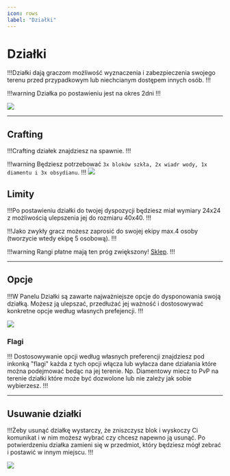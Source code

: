 ```yaml
---
icon: rows
label: "Działki"
---
```


# Działki

!!!Działki dają graczom możliwość wyznaczenia i zabezpieczenia swojego terenu
przed przypadkowym lub niechcianym dostępem innych osób. 
!!!

!!!warning
Działka po postawieniu jest na okres 2dni
!!!

![](https://i.imgur.com/TH3rniP.png)

---

## Crafting 

!!!Crafting działek znajdziesz na spawnie. 
!!!

!!!warning
Będziesz potrzebować `3x bloków szkła, 2x wiadr wody, 1x diamentu i 3x obsydianu`.
!!!
![](https://i.imgur.com/mzxV9Uh.png)

## Limity

!!!Po postawieniu działki do twojej dyspozycji będziesz miał wymiary 24x24 
z możliwością ulepszenia jej do rozmiaru 40x40.
!!!

!!!Jako zwykły gracz możesz zaprosić do swojej ekipy max.4 osoby (tworzycie wtedy ekipę 5 osobową).
!!!

!!!warning
Rangi płatne mają ten próg zwiększony! [Sklep](https://exotia.net/sklep).
!!!

---

## Opcje
!!!W Panelu Działki są zawarte najważniejsze opcje do dysponowania swoją działką. 
Możesz ją ulepszać, przedłużać jej ważność i dostosowywać konkretne opcje według własnych prefejencji.
!!!

![](https://i.imgur.com/siH4d3S.png)

### Flagi

!!!
Dostosowywanie opcji według własnych preferencji znajdziesz pod inkonką "flagi" każda z tych opcji
włącza lub wyłacza dane działania które można podejmować bedąc na jej terenie. Np. Diamentowy miecz 
to PvP na terenie działki które może być dozwolone lub nie zależy jak sobie wybierzesz.
!!!

---

## Usuwanie działki

!!!Żeby usunąć działkę wystarczy, że zniszczysz blok i wyskoczy Ci komunikat i w nim możesz wybrać 
czy chcesz napewno ją usunąć. Po potwierdzeniu działka zamieni się w przedmiot, który będziesz mógł 
zebrać i postawić w innym miejscu.
!!!

![](https://i.imgur.com/hQFrX4N.png)


